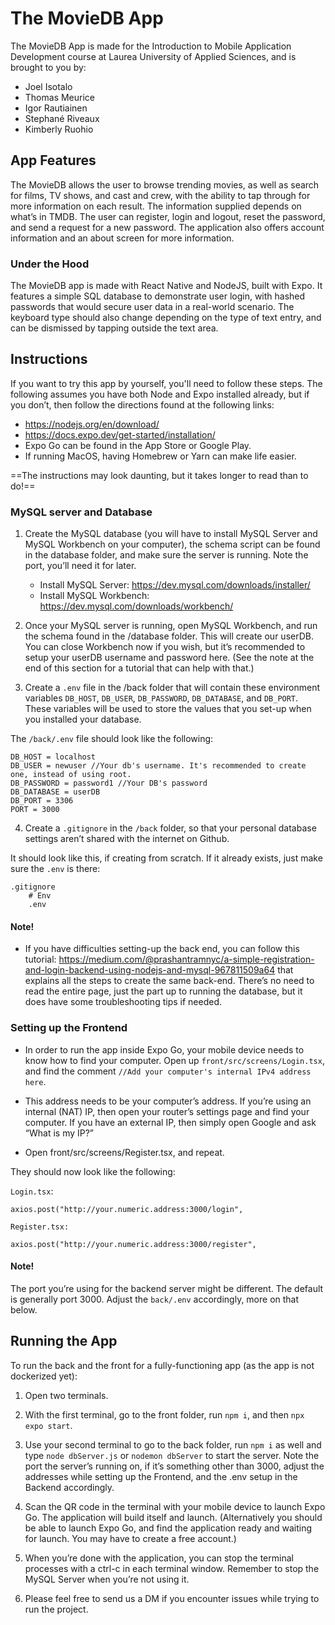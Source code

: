 # The MovieDB App
The MovieDB App is made for the Introduction to Mobile Application Development course at Laurea University of Applied Sciences, and is brought to you by:

- Joel Isotalo
- Thomas Meurice
- Igor Rautiainen
- Stephané Riveaux
- Kimberly Ruohio

## App Features
The MovieDB allows the user to browse trending movies, as well as search for films, TV shows, and cast and crew, with the ability to tap through for more information on each result. The information supplied depends on what’s in TMDB. The user can register, login and logout, reset the password, and send a request for a new password. The application also offers account information and an about screen for more information. 

### Under the Hood
The MovieDB app is made with React Native and NodeJS, built with Expo. It features a simple SQL database to demonstrate user login, with hashed passwords that would secure user data in a real-world scenario. The keyboard type should also change depending on the type of text entry, and can be dismissed by tapping outside the text area.

## Instructions
If you want to try this app by yourself, you'll need to follow these steps. The following assumes you have both Node and Expo installed already, but if you don’t, then follow the directions found at the following links:

 - <https://nodejs.org/en/download/>
 - <https://docs.expo.dev/get-started/installation/>
 - Expo Go can be found in the App Store or Google Play.
 - If running MacOS, having Homebrew or Yarn can make life easier.

==The instructions may look daunting, but it takes longer to read than to do!==

### MySQL server and Database
1. Create the MySQL database (you will have to install MySQL Server and MySQL Workbench on your computer), the schema script can be found in the database folder, and make sure the server is running. Note the port, you’ll need it for later.

	- Install MySQL Server: <https://dev.mysql.com/downloads/installer/>
	- Install MySQL Workbench: <https://dev.mysql.com/downloads/workbench/>

2. Once your MySQL server is running, open MySQL Workbench, and run the schema found in the /database folder. This will create our userDB. You can close Workbench now if you wish, but it’s recommended to setup your userDB username and password here. (See the note at the end of this section for a tutorial that can help with that.)

3. Create a `.env` file in the /back folder that will contain these environment variables `DB_HOST`, `DB_USER`, `DB_PASSWORD`, `DB_DATABASE`, and `DB_PORT`. These variables will be used to store the values that you set-up when you installed your database.

The `/back/.env` file should look like the following: 
	
```
DB_HOST = localhost
DB_USER = newuser //Your db's username. It's recommended to create one, instead of using root.
DB_PASSWORD = password1 //Your DB's password
DB_DATABASE = userDB
DB_PORT = 3306
PORT = 3000
```

4. Create a `.gitignore` in the `/back` folder, so that your personal database settings aren’t shared with the internet on Github. 

It should look like this, if creating from scratch. If it already exists, just make sure the `.env` is there:
	
```
.gitignore
	# Env
	.env
```

#### Note! 
- If you have difficulties setting-up the back end, you can follow this tutorial: <https://medium.com/@prashantramnyc/a-simple-registration-and-login-backend-using-nodejs-and-mysql-967811509a64> that explains all the steps to create the same back-end. There’s no need to read the entire page, just the part up to running the database, but it does have some troubleshooting tips if needed.

### Setting up the Frontend
- In order to run the app inside Expo Go, your mobile device needs to know how to find your computer. Open up `front/src/screens/Login.tsx`, and find the comment `//Add your computer's internal IPv4 address here`. 

- This address needs to be your computer’s address. If you’re using an internal (NAT) IP, then open your router’s settings page and find your computer. If you have an external IP, then simply open Google and ask “What is my IP?”

- Open front/src/screens/Register.tsx, and repeat.

They should now look like the following:
	
`Login.tsx`:

`axios.post("http://your.numeric.address:3000/login",` 

`Register.tsx:`

`axios.post("http://your.numeric.address:3000/register",`


#### Note!
The port you’re using for the backend server might be different. The default is generally port 3000. Adjust the `back/.env` accordingly, more on that below.

## Running the App
To run the back and the front for a fully-functioning app (as the app is not dockerized yet):

1. Open two terminals.

2. With the first terminal, go to the front folder, run `npm i`, and then `npx expo start`.

3. Use your second terminal to go to the back folder, run `npm i` as well and type `node dbServer.js`  or `nodemon dbServer` to start the server. Note the port the server’s running on, if it’s something other than 3000, adjust the addresses while setting up the Frontend, and the .env setup in the Backend accordingly. 

4. Scan the QR code in the terminal with your mobile device to launch Expo Go. The application will build itself and launch. (Alternatively you should be able to launch Expo Go, and find the application ready and waiting for launch. You may have to create a free account.)

5. When you’re done with the application, you can stop the terminal processes with a ctrl-c in each terminal window. Remember to stop the MySQL Server when you’re not using it.

5. Please feel free to send us a DM if you encounter issues while trying to run the project.